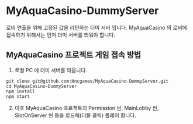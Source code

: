 # MyAquaCasino-DummyServer
로비 연출을 위해 고정된 값을 리턴하는 더미 서버 입니다. MyAquaCasino 의 로비에 접속하기 위해서는 먼저 더미 서버를 띄워야 합니다. 

## MyAquaCasino 프로젝트 게임 접속 방법
1. 로컬 PC 에 더미 서버를 띄웁니다.
  ```
git clone git@github.com:Hncgames/MyAquaCasino-DummyServer.git
cd MyAquaCasino-DummyServer
npm install
npm start
  ```

2. 이후 MyAquaCasino 프로젝트의 Permission 씬, MainLobby 씬, SlotOnServer 씬 등을 로드해(더블 클릭) 플레이 합니다.
